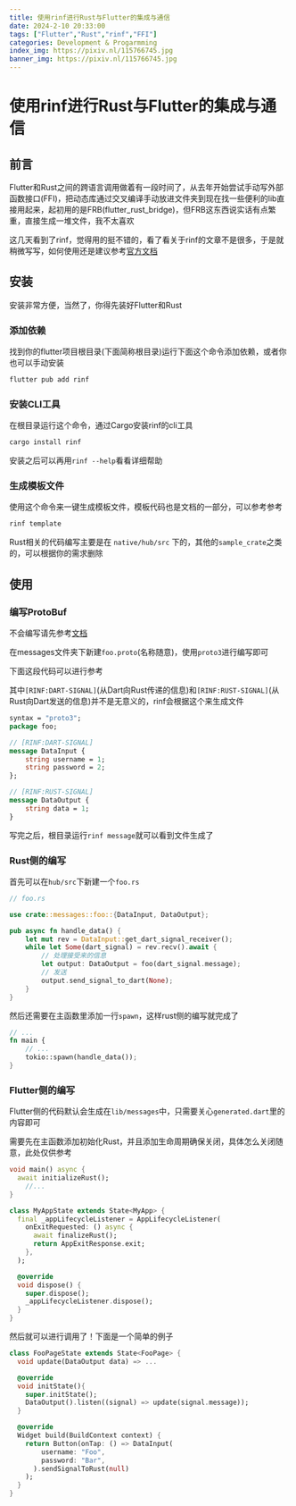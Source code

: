 ```yaml
---
title: 使用rinf进行Rust与Flutter的集成与通信
date: 2024-2-10 20:33:00
tags: ["Flutter","Rust","rinf","FFI"]
categories: Development & Progarmming
index_img: https://pixiv.nl/115766745.jpg
banner_img: https://pixiv.nl/115766745.jpg
---
```


# 使用rinf进行Rust与Flutter的集成与通信

## 前言

Flutter和Rust之间的跨语言调用做着有一段时间了，从去年开始尝试手动写外部函数接口(FFI)，把动态库通过交叉编译手动放进文件夹到现在找一些便利的lib直接用起来，起初用的是FRB(flutter_rust_bridge)，但FRB这东西说实话有点繁重，直接生成一堆文件，我不太喜欢

这几天看到了rinf，觉得用的挺不错的，看了看关于rinf的文章不是很多，于是就稍微写写，如何使用还是建议参考[官方文档](https://rinf.cunarist.com/)

## 安装

安装非常方便，当然了，你得先装好Flutter和Rust

### 添加依赖

找到你的flutter项目根目录(下面简称根目录)运行下面这个命令添加依赖，或者你也可以手动安装

```bash
flutter pub add rinf
```

### 安装CLI工具

在根目录运行这个命令，通过Cargo安装rinf的cli工具

```bash
cargo install rinf
```

安装之后可以再用`rinf --help`看看详细帮助

### 生成模板文件

使用这个命令来一键生成模板文件，模板代码也是文档的一部分，可以参考参考

```bash
rinf template
```

Rust相关的代码编写主要是在 `native/hub/src` 下的，其他的`sample_crate`之类的，可以根据你的需求删除

## 使用

### 编写ProtoBuf

不会编写请先参考[文档](https://protobuf.dev/programming-guides/proto3/)

在messages文件夹下新建`foo.proto`(名称随意)，使用`proto3`进行编写即可

下面这段代码可以进行参考

其中`[RINF:DART-SIGNAL]`(从Dart向Rust传递的信息)和`[RINF:RUST-SIGNAL]`(从Rust向Dart发送的信息)并不是无意义的，rinf会根据这个来生成文件

```proto
syntax = "proto3";
package foo;

// [RINF:DART-SIGNAL]
message DataInput {
    string username = 1;
    string password = 2;
};

// [RINF:RUST-SIGNAL]
message DataOutput {
    string data = 1;
}
```

写完之后，根目录运行`rinf message`就可以看到文件生成了

### Rust侧的编写

首先可以在`hub/src`下新建一个`foo.rs`

```rust
// foo.rs

use crate::messages::foo::{DataInput, DataOutput};

pub async fn handle_data() {
    let mut rev = DataInput::get_dart_signal_receiver();
    while let Some(dart_signal) = rev.recv().await {
        // 处理接受来的信息
        let output: DataOutput = foo(dart_signal.message);
        // 发送
        output.send_signal_to_dart(None);
    }
}
```

然后还需要在主函数里添加一行`spawn`，这样rust侧的编写就完成了

```rust
// ...
fn main {
    // ...
    tokio::spawn(handle_data());
}
```

### Flutter侧的编写

Flutter侧的代码默认会生成在`lib/messages`中，只需要关心`generated.dart`里的内容即可

需要先在主函数添加初始化Rust，并且添加生命周期确保关闭，具体怎么关闭随意，此处仅供参考

```dart
void main() async {
  await initializeRust();
    //...
}

class MyAppState extends State<MyApp> {
  final _appLifecycleListener = AppLifecycleListener(
    onExitRequested: () async {
      await finalizeRust();
      return AppExitResponse.exit;
    },
  );

  @override
  void dispose() {
    super.dispose();
    _appLifecycleListener.dispose();
  }
}
```

然后就可以进行调用了！下面是一个简单的例子

```dart
class FooPageState extends State<FooPage> {
  void update(DataOutput data) => ...

  @override
  void initState(){
    super.initState();
    DataOutput().listen((signal) => update(signal.message));
  }

  @override
  Widget build(BuildContext context) {
    return Button(onTap: () => DataInput(
        username: "Foo",
        password: "Bar",
      ).sendSignalToRust(null)
    );
  }
}
```

